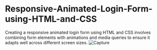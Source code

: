 # Responsive-Animated-Login-Form-using-HTML-and-CSS
Creating a responsive animated login form using HTML and CSS involves combining form elements with animations and media queries to ensure it adapts well across different screen sizes.
![Capture](https://github.com/kobimaran/Responsive-Animated-Login-Form-using-HTML-and-CSS/assets/108854415/b1714d25-c84a-41e0-8b29-d80c67d5e408)
